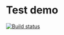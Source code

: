 # Test demo

[![Build status](https://ci.appveyor.com/api/projects/status/7vgohkg8re8unjiq?svg=true)](https://ci.appveyor.com/project/nmovchanskaya/ajs-homeworks-unit-test-heroes)
